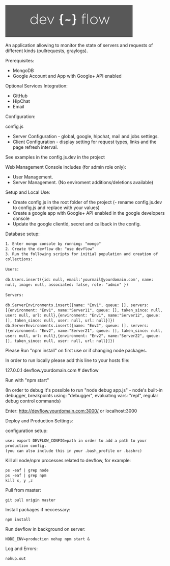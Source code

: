 ![Devflow](public/images/logo.png "Devflow")

An application allowing to monitor the state of servers and requests of different kinds (pullrequests, graylogs).

Prerequisites:

  * MongoDB
  * Google Account and App with Google+ API enabled 

Optional Services Integration:
  
  * GitHub
  * HipChat
  * Email

Configuration:
  
  config.js

  * Server Configuration - global, google, hipchat, mail and jobs settings.
  * Client Configuration - display setting for request types, links and the page refresh interval.

  See examples in the config.js.dev in the project 

Web Management Console includes (for admin role only):

  * User Management.
  * Server Management. (No enviroment additions/deletions available)

Setup and Local Use: 
  
  * Create config.js in the root folder of the project (- rename config.js.dev to config.js and replace with your values)
  * Create a google app with Google+ API enabled in the google developers console
  * Update the google clientId, secret and callback in the config.

  Database setup:

    1. Enter mongo console by running: "mongo"
    2. Create the devflow db: "use devflow"
    3. Run the following scripts for initial population and creation of collections:

    Users: 

    db.Users.insert({id: null, email:'yourmail@yourdomain.com', name: null, image: null, associated: false, role: "admin" })

    Servers:

    db.ServerEnvironments.insert({name: "Env1", queue: [], servers: [{environment: "Env1", name:"Server11", queue: [], taken_since: null, user: null, url: null},{environment: "Env1", name:"Server12", queue: [], taken_since: null, user: null, url: null}]})
    db.ServerEnvironments.insert({name: "Env2", queue: [], servers: [{environment: "Env2", name:"Server21", queue: [], taken_since: null, user: null, url: null},{environment: "Env2", name:"Server22", queue: [], taken_since: null, user: null, url: null}]})

  Please Run "npm install" on first use or if changing node packages.

  In order to run locally please add this line to your hosts file:
  
  127.0.0.1 devflow.yourdomain.com # devflow

  Run with "npm start"

  (In order to debug it's possible to run "node debug app.js" - node's built-in debugger, breakpoints using: "debugger", evaluating vars: "repl", regular debug control commands)

  Enter: http://devflow.yourdomain.com:3000/ or localhost:3000

Deploy and Production Settings:

  configuration setup:

    use: export DEVFLOW_CONFIG=path in order to add a path to your production config.
    (you can also include this in your .bash_profile or .bashrc)
  
  Kill all node/npm processes related to devflow, for example:

    ps -eaf | grep node
    ps -eaf | grep npm
    kill x, y ,z

  Pull from master:

    git pull origin master

  Install packages if neccessary:

    npm install

  Run devflow in background on server:

    NODE_ENV=production nohup npm start &

  Log and Errors:

    nohup.out
